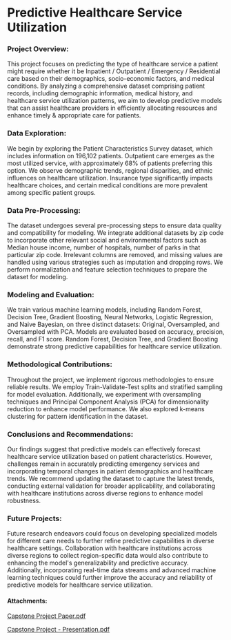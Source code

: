 # Predictive Healthcare Service Utilization

### Project Overview:
This project focuses on predicting the type of healthcare service a patient might require whether it be Inpatient / Outpatient / Emergency / Residential care based on their demographics, socio-economic factors, and medical conditions. By analyzing a comprehensive dataset comprising patient records, including demographic information, medical history, and healthcare service utilization patterns, we aim to develop predictive models that can assist healthcare providers in efficiently allocating resources and enhance timely & appropriate care for patients.

### Data Exploration:
We begin by exploring the Patient Characteristics Survey dataset, which includes information on 196,102 patients. Outpatient care emerges as the most utilized service, with approximately 68% of patients preferring this option. We observe demographic trends, regional disparities, and ethnic influences on healthcare utilization. Insurance type significantly impacts healthcare choices, and certain medical conditions are more prevalent among specific patient groups.

### Data Pre-Processing:
The dataset undergoes several pre-processing steps to ensure data quality and compatibility for modeling. We integrate additional datasets by zip code to incorporate other relevant social and environmental factors such as Median house income, number of hospitals, number of parks in that particular zip code. Irrelevant columns are removed, and missing values are handled using various strategies such as imputation and dropping rows. We perform normalization and feature selection techniques to prepare the dataset for modeling.

### Modeling and Evaluation:
We train various machine learning models, including Random Forest, Decision Tree, Gradient Boosting, Neural Networks, Logistic Regression, and Naive Bayesian, on three distinct datasets: Original, Oversampled, and Oversampled with PCA. Models are evaluated based on accuracy, precision, recall, and F1 score. Random Forest, Decision Tree, and Gradient Boosting demonstrate strong predictive capabilities for healthcare service utilization.

### Methodological Contributions:
Throughout the project, we implement rigorous methodologies to ensure reliable results. We employ Train-Validate-Test splits and stratified sampling for model evaluation. Additionally, we experiment with oversampling techniques and Principal Component Analysis (PCA) for dimensionality reduction to enhance model performance. We also explored k-means clustering for pattern identification in the dataset.

### Conclusions and Recommendations:
Our findings suggest that predictive models can effectively forecast healthcare service utilization based on patient characteristics. However, challenges remain in accurately predicting emergency services and incorporating temporal changes in patient demographics and healthcare trends. We recommend updating the dataset to capture the latest trends, conducting external validation for broader applicability, and collaborating with healthcare institutions across diverse regions to enhance model robustness.

### Future Projects:
Future research endeavors could focus on developing specialized models for different care needs to further refine predictive capabilities in diverse healthcare settings. Collaboration with healthcare institutions across diverse regions to collect region-specific data would also contribute to enhancing the model's generalizability and predictive accuracy. Additionally, incorporating real-time data streams and advanced machine learning techniques could further improve the accuracy and reliability of predictive models for healthcare service utilization.

####  Attachments:

[Capstone Project Paper.pdf](https://github.com/srimallipudi/Capstone-Project-Predicting-Healthcare-Service-Type-from-Patient-Characteristics-and-Medical-History/files/14782784/Capstone.Project.Paper.pdf)

[Capstone Project - Presentation.pdf](https://github.com/srimallipudi/Capstone-Project-Predicting-Healthcare-Service-Type-from-Patient-Characteristics-and-Medical-History/files/14782786/Capstone.Project.-.Presentation.pdf)
